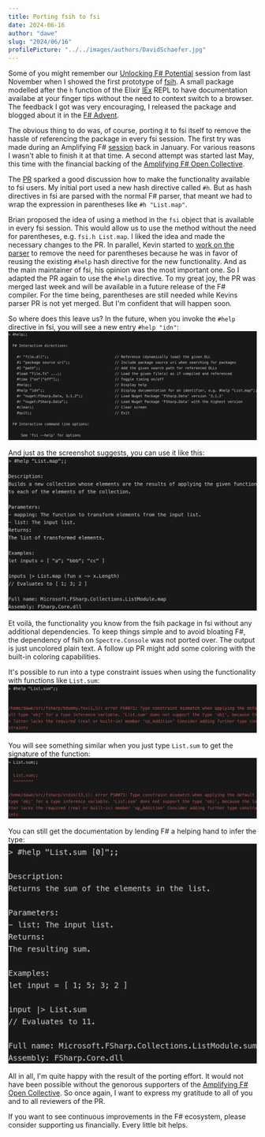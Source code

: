 ```yaml
---
title: Porting fsih to fsi
date: 2024-06-16
author: "dawe"
slug: "2024/06/16"
profilePicture: "../../images/authors/DavidSchaefer.jpg"
---
```


Some of you might remember our [Unlocking F# Potential](https://amplifyingfsharp.io/sessions/2023/11/24/) session from last November when I showed the first prototype of [fsih](https://github.com/dawedawe/fsih). A small package modelled after the `h` function of the Elixir [IEx](https://hexdocs.pm/iex/1.16.0/IEx.html) REPL to have documentation availabe at your finger tips without the need to context switch to a browser.
The feedback I got was very encouraging, I released the package and blogged about it in the [F# Advent](https://amplifyingfsharp.io/blog/2023/12/25/).

The obvious thing to do was, of course, porting it to fsi itself to remove the hassle of referencing the package in every fsi session.
The first try was made during an Amplifying F# [session](https://amplifyingfsharp.io/sessions/2024/01/26/) back in January. For various reasons I wasn't able to finish it at that time. A second attempt was started last May, this time with the financial backing of the [Amplifying F# Open Collective](https://opencollective.com/amplifying-fsharp).

The [PR](https://github.com/dotnet/fsharp/pull/17140) sparked a good discussion how to make the functionality available to fsi users. My initial port used a new hash directive called `#h`. But as hash directives in fsi are parsed with the normal F# parser, that meant we had to wrap the expression in parentheses like `#h "List.map"`.

Brian proposed the idea of using a method in the `fsi` object that is available in every fsi session. This would allow us to use the method without the need for parentheses, e.g. `fsi.h List.map`.
I liked the idea and made the necessary changes to the PR. In parallel, Kevin started to [work on the parser](https://github.com/dotnet/fsharp/pull/17206) to remove the need for parentheses because he was in favor of reusing the existing `#help` hash directive for the new functionality. And as the main maintainer of fsi, his opinion was the most important one. So I adapted the PR again to use the `#help` directive. To my great joy, the PR was merged last week and will be available in a future release of the F# compiler.
For the time being, parentheses are still needed while Kevins parser PR is not yet merged. But I'm confident that will happen soon.

So where does this leave us? In the future, when you invoke the `#help` directive in fsi, you will see a new entry `#help "idn"`:
![fsi #help output](../../images/blog/fsi_hashhelplist_screenshot.png)

And just as the screenshot suggests, you can use it like this:
![fsi #help List.map output](../../images/blog/fsi_hashhelplistmap_screenshot.png)

Et voilà, the functionality you know from the fsih package in fsi without any additional dependencies. To keep things simple and to avoid bloating F#, the dependency of fsih on `Spectre.Console` was not ported over. The output is just uncolored plain text. A follow up PR might add some coloring with the built-in coloring capabilities.

It's possible to run into a type constraint issues when using the functionality with functions like `List.sum`:
![fsi #help List.sum output](../../images/blog/fsi_hashhelplistsum_screenshot1.png)

You will see something similar when you just type `List.sum` to get the signature of the function:
![fsi List.sum output](../../images/blog/fsi_listsum_screenshot.png)

You can still get the documentation by lending F# a helping hand to infer the type:
![fsi #help List.sum output](../../images/blog/fsi_hashhelplistsum_screenshot2.png)

All in all, I'm quite happy with the result of the porting effort. It would not have been possible without the genorous supporters of the [Amplifying F# Open Collective](https://opencollective.com/amplifying-fsharp). So once again, I want to express my gratitude to all of you and to all reviewers of the PR.

If you want to see continuous improvements in the F# ecosystem, please consider supporting us financially. Every little bit helps.
